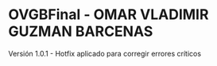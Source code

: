# OVGBFinal - OMAR VLADIMIR GUZMAN BARCENAS
Versión 1.0.1 - Hotfix aplicado para corregir errores críticos
